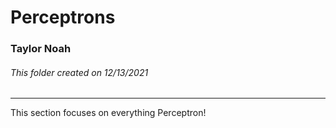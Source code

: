 # Perceptrons
### Taylor Noah
###### This folder created on 12/13/2021

---

This section focuses on everything Perceptron!
